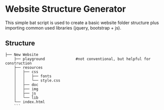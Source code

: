 
# Website Structure Generator
 
This simple bat script is used to create a basic website folder structure plus importing common used libraries (jquery, bootstrap + js).


## Structure

```
├── New Website
    ├── playground				#not conventional, but helpful for construction
    ├── resources
    │	├── css
    │  	│   ├── fonts
    │	│   └── style.css
    │   ├── doc
    │	├── img
    │	├── js
    │	└── lib
    └── index.html
    ```
